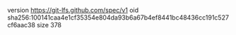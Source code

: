 version https://git-lfs.github.com/spec/v1
oid sha256:100141caa4e1cf35354e804da93b6a67b4ef8441bc48436cc191c527cf6aac38
size 378
